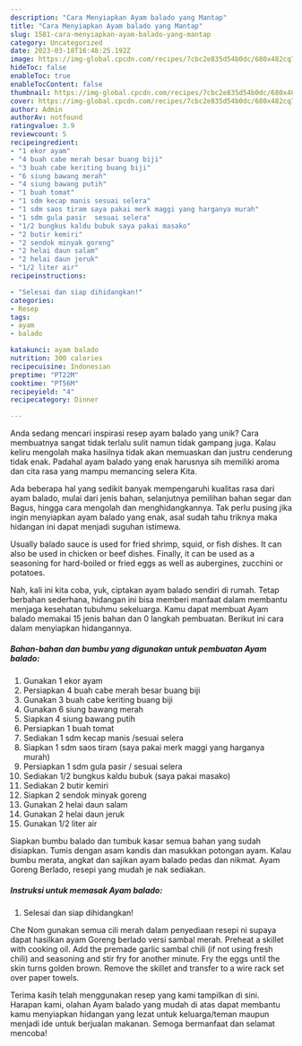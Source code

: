 ```yaml
---
description: "Cara Menyiapkan Ayam balado yang Mantap"
title: "Cara Menyiapkan Ayam balado yang Mantap"
slug: 1581-cara-menyiapkan-ayam-balado-yang-mantap
category: Uncategorized
date: 2023-03-18T16:48:25.192Z
image: https://img-global.cpcdn.com/recipes/7cbc2e835d54b0dc/680x482cq70/ayam-balado-foto-resep-utama.jpg
hideToc: false
enableToc: true
enableTocContent: false
thumbnail: https://img-global.cpcdn.com/recipes/7cbc2e835d54b0dc/680x482cq70/ayam-balado-foto-resep-utama.jpg
cover: https://img-global.cpcdn.com/recipes/7cbc2e835d54b0dc/680x482cq70/ayam-balado-foto-resep-utama.jpg
author: Admin
authorAv: notfound
ratingvalue: 3.9
reviewcount: 5
recipeingredient:
- "1 ekor ayam"
- "4 buah cabe merah besar buang biji"
- "3 buah cabe keriting buang biji"
- "6 siung bawang merah"
- "4 siung bawang putih"
- "1 buah tomat"
- "1 sdm kecap manis sesuai selera"
- "1 sdm saos tiram saya pakai merk maggi yang harganya murah"
- "1 sdm gula pasir  sesuai selera"
- "1/2 bungkus kaldu bubuk saya pakai masako"
- "2 butir kemiri"
- "2 sendok minyak goreng"
- "2 helai daun salam"
- "2 helai daun jeruk"
- "1/2 liter air"
recipeinstructions:

- "Selesai dan siap dihidangkan!"
categories:
- Resep
tags:
- ayam
- balado

katakunci: ayam balado 
nutrition: 300 calories
recipecuisine: Indonesian
preptime: "PT22M"
cooktime: "PT56M"
recipeyield: "4"
recipecategory: Dinner

---
```





Anda sedang mencari inspirasi resep ayam balado yang unik? Cara membuatnya sangat tidak terlalu sulit namun tidak gampang juga. Kalau keliru mengolah maka hasilnya tidak akan memuaskan dan justru cenderung tidak enak. Padahal ayam balado yang enak harusnya sih memiliki aroma dan cita rasa yang mampu memancing selera Kita.





Ada beberapa hal yang sedikit banyak mempengaruhi kualitas rasa dari ayam balado, mulai dari jenis bahan, selanjutnya pemilihan bahan segar dan Bagus, hingga cara mengolah dan menghidangkannya. Tak perlu pusing jika ingin menyiapkan ayam balado yang enak,      asal sudah tahu triknya maka hidangan ini dapat menjadi suguhan istimewa.














Usually balado sauce is used for fried shrimp, squid, or fish dishes. It can also be used in chicken or beef dishes. Finally, it can be used as a seasoning for hard-boiled or fried eggs as well as aubergines, zucchini or potatoes.






Nah, kali ini kita coba, yuk, ciptakan ayam balado sendiri di rumah. Tetap berbahan sederhana, hidangan ini bisa memberi manfaat dalam membantu menjaga kesehatan tubuhmu sekeluarga. Kamu dapat membuat Ayam balado memakai 15 jenis bahan dan 0 langkah pembuatan. Berikut ini cara dalam menyiapkan hidangannya.

<!--inarticleads1-->

##### Bahan-bahan dan bumbu yang digunakan untuk pembuatan Ayam balado:

1. Gunakan 1 ekor ayam
1. Persiapkan 4 buah cabe merah besar buang biji
1. Gunakan 3 buah cabe keriting buang biji
1. Gunakan 6 siung bawang merah
1. Siapkan 4 siung bawang putih
1. Persiapkan 1 buah tomat
1. Sediakan 1 sdm kecap manis /sesuai selera
1. Siapkan 1 sdm saos tiram (saya pakai merk maggi yang harganya murah)
1. Persiapkan 1 sdm gula pasir / sesuai selera
1. Sediakan 1/2 bungkus kaldu bubuk (saya pakai masako)
1. Sediakan 2 butir kemiri
1. Siapkan 2 sendok minyak goreng
1. Gunakan 2 helai daun salam
1. Gunakan 2 helai daun jeruk
1. Gunakan 1/2 liter air


Siapkan bumbu balado dan tumbuk kasar semua bahan yang sudah disiapkan. Tumis dengan asam kandis dan masukkan potongan ayam. Kalau bumbu merata, angkat dan sajikan ayam balado pedas dan nikmat. Ayam Goreng Berlado, resepi yang mudah je nak sediakan. 

<!--inarticleads2-->

##### Instruksi untuk memasak Ayam balado:


1. Selesai dan siap dihidangkan!

Che Nom gunakan semua cili merah dalam penyediaan resepi ni supaya dapat hasilkan ayam Goreng berlado versi sambal merah. Preheat a skillet with cooking oil. Add the premade garlic sambal chili (if not using fresh chili) and seasoning and stir fry for another minute. Fry the eggs until the skin turns golden brown. Remove the skillet and transfer to a wire rack set over paper towels. 

Terima kasih telah menggunakan resep yang kami tampilkan di sini. Harapan kami, olahan Ayam balado yang mudah di atas dapat membantu kamu menyiapkan hidangan yang lezat untuk keluarga/teman maupun menjadi ide untuk berjualan makanan. Semoga bermanfaat dan selamat mencoba!
